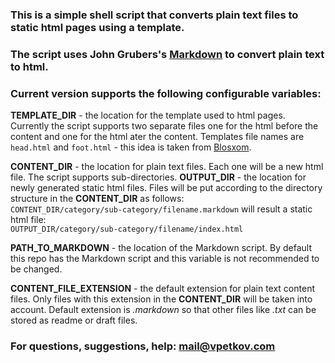 ### This is a simple shell script that converts plain text files to static html pages using a template.

### The script uses John Grubers's [Markdown](http://daringfireball.net/projects/markdown/) to convert plain text to html.

### Current version supports the following configurable variables:

__TEMPLATE_DIR__ - the location for the template used to html pages. Currently the script supports two separate files one for the html before the content and one for the html ater the content. Templates file names are `head.html` and `foot.html` - this idea is taken from [Blosxom](http://www.blosxom.com/).

__CONTENT_DIR__ - the location for plain text files. Each one will be a new html file. The script supports sub-directories.
__OUTPUT_DIR__ - the location for newly generated static html files. Files will be put according to the directory structure in the __CONTENT_DIR__ as follows:  
`CONTENT_DIR/category/sub-category/filename.markdown` will result a static html file:  
`OUTPUT_DIR/category/sub-category/filename/index.html`

__PATH_TO_MARKDOWN__ - the location of the Markdown script. By default this repo has the Markdown script and this variable is not recommended to be changed.

__CONTENT_FILE_EXTENSION__ - the default extension for plain text content files. Only files with this extension in the __CONTENT_DIR__ will be taken into account. Default extension is _.markdown_ so that other files like _.txt_ can be stored as readme or draft files.

### For questions, suggestions, help: [mail@vpetkov.com](mailto:mail@vpetkov.com)

